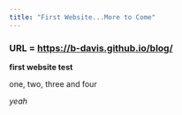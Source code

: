 ```yaml
---
title: "First Website...More to Come"
---
```


### URL = https://b-davis.github.io/blog/

**first website test**

one, two, three and four

*yeah*

